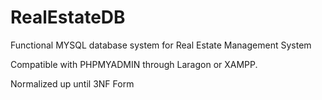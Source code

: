 # RealEstateDB
Functional MYSQL database system for Real Estate Management System


Compatible with PHPMYADMIN through Laragon or XAMPP.

Normalized up until 3NF Form
